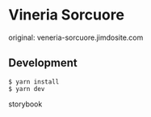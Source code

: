 # Vineria Sorcuore

original: veneria-sorcuore.jimdosite.com

## Development

```
$ yarn install
$ yarn dev
```

storybook

```

```
